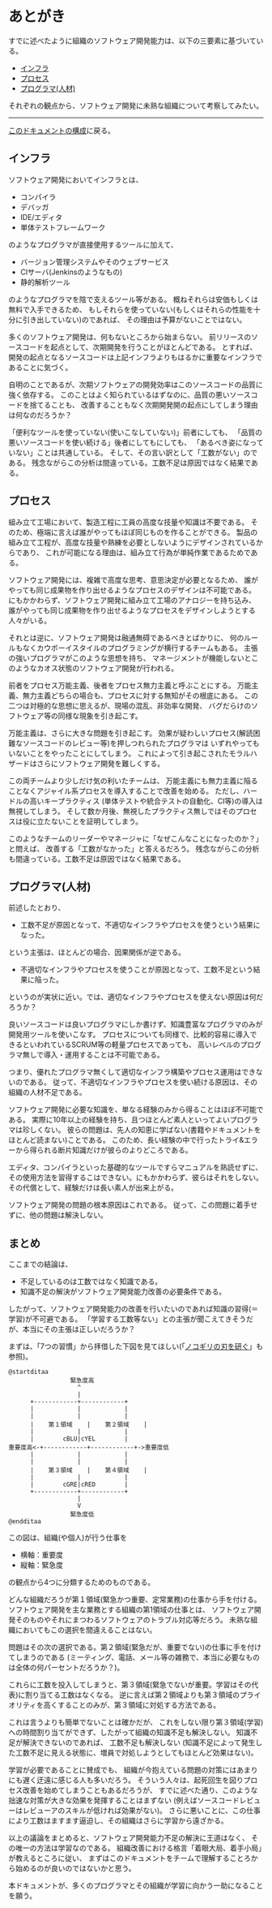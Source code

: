 <!-- ./md/afterword.md -->
# あとがき <a id="SS_23"></a>

すでに述べたように組織のソフトウェア開発能力は、以下の三要素に基づいている。

* [インフラ](afterword.md#SS_23_1)
* [プロセス](afterword.md#SS_23_2)
* [プログラマ(人材)](afterword.md#SS_23_3)

それぞれの観点から、ソフトウェア開発に未熟な組織について考察してみたい。

___

[このドキュメントの構成](introduction.md#SS_1_7)に戻る。  

## インフラ <a id="SS_23_1"></a>

ソフトウェア開発においてインフラとは、

* コンパイラ
* デバッガ
* IDE/エディタ
* 単体テストフレームワーク

のようなプログラマが直接使用するツールに加えて、

* バージョン管理システムやそのウェブサービス
* CIサーバ(Jenkinsのようなもの)
* 静的解析ツール

のようなプログラマを陰で支えるツール等がある。
概ねそれらは安価もしくは無料で入手できるため、
もしそれらを使っていない(もしくはそれらの性能を十分に引き出していない)のであれば、
その理由は予算がないことではない。

多くのソフトウェア開発は、何もないところから始まらない。
前リリースのソースコードを起点として、次期開発を行うことがほとんどである。
とすれば、 開発の起点となるソースコードは上記インフラよりもはるかに重要なインフラであることに気づく。

自明のことであるが、次期ソフトウェアの開発効率はこのソースコードの品質に強く依存する。
このことはよく知られているはずなのに、品質の悪いソースコードを捨てることも、
改善することもなく次期開発開の起点にしてしまう理由は何なのだろうか？  

「便利なツールを使っていない(使いこなしていない)」前者にしても、
「品質の悪いソースコードを使い続ける」後者にしてもにしても、
「あるべき姿になっていない」ことは共通している。
そして、その言い訳として「工数がない」のである。
残念ながらこの分析は間違っている。工数不足は原因ではなく結果である。

## プロセス <a id="SS_23_2"></a>

組み立て工場において、製造工程に工員の高度な技量や知識は不要である。
そのため、極端に言えば誰がやってもほぼ同じものを作ることができる。
製品の組み立て工程が、高度な技量や熟練を必要としないようにデザインされているからであり、
これが可能になる理由は、組み立て行為が単純作業であるためである。

ソフトウェア開発には、複雑で高度な思考、意思決定が必要となるため、
誰がやっても同じ成果物を作り出せるようなプロセスのデザインは不可能である。
にもかかわらず、ソフトウェア開発に組み立て工場のアナロジーを持ち込み、
誰がやっても同じ成果物を作り出せるようなプロセスをデザインしようとする人々がいる。

それとは逆に、ソフトウェア開発は融通無碍であるべきとばかりに、
何のルールもなくカウボーイスタイルのプログラミングが横行するチームもある。
主張の強いプログラマがこのような思想を持ち、
マネージメントが機能しないとこのようなカオス状態のソフトウェア開発が行われる。

前者をプロセス万能主義、後者をプロセス無力主義と呼ぶことにする。
万能主義、無力主義どちらの場合も、プロセスに対する無知がその根底にある。
この二つは対極的な思想に思えるが、現場の混乱、非効率な開発、
バグだらけのソフトウェア等の同様な現象を引き起こす。

万能主義は、さらに大きな問題を引き起こす。
効果が疑わしいプロセス(解読困難なソースコードのレビュー等)を押しつれられたプログラマは
いずれやってもいないことをやったことにしてしまう。
これによって引き起こされたモラルハザードはさらにソフトウェア開発を難しくする。

この両チームより少しだけ気の利いたチームは、
万能主義にも無力主義に陥ることなくアジャイル系プロセスを導入することで改善を始める。
ただし、ハードルの高いキープラクティス
(単体テストや統合テストの自動化、CI等)の導入は無視してしまう。
そして数か月後、無視したプラクティス無しではそのプロセスは役に立たないことを証明してしまう。

このようなチームのリーダーやマネージャに「なぜこんなことになったのか？」と問えば、
改善する「工数がなかった」と答えるだろう。
残念ながらこの分析も間違っている。工数不足は原因ではなく結果である。

## プログラマ(人材) <a id="SS_23_3"></a>

前述したとおり、

* 工数不足が原因となって、不適切なインフラやプロセスを使うという結果になった。

という主張は、ほとんどの場合、因果関係が逆である。

* 不適切なインフラやプロセスを使うことが原因となって、工数不足という結果に陥った。

というのが実状に近い。では、適切なインフラやプロセスを使えない原因は何だろうか？

良いソースコードは良いプログラマにしか書けず、知識豊富なプログラマのみが開発用ツールを使いこなす。
プロセスについても同様で、比較的容易に導入できるといわれているSCRUM等の軽量プロセスであっても、
高いレベルのプログラマ無しで導入・運用することは不可能である。

つまり、優れたプログラマ無くして適切なインフラ構築やプロセス運用はできないのである。
従って、不適切なインフラやプロセスを使い続ける原因は、その組織の人材不足である。

ソフトウェア開発に必要な知識を、単なる経験のみから得ることはほぼ不可能である。
実際に10年以上の経験を持ち、且つほとんど素人といってよいプログラマは珍しくない。
彼らの問題は、先人の知恵に学ばない(書籍やドキュメントをほとんど読まない)ことである。
このため、長い経験の中で行ったトライ&エラーから得られる断片知識だけが彼らのよりどころである。

エディタ、コンパイラといった基礎的なツールですらマニュアルを熟読せずに、
その使用方法を習得するこはできない。にもかかわらず、彼らはそれをしない。
その代償として、経験だけは長い素人が出来上がる。

ソフトウェア開発の問題の根本原因はこれである。
従って、この問題に着手せずに、他の問題は解決しない。

## まとめ <a id="SS_23_4"></a>

ここまでの結論は、

* 不足しているのは工数ではなく知識である。
* 知識不足の解決がソフトウェア開発能力改善の必要条件である。

したがって、ソフトウェア開発能力の改善を行いたいのであれば知識の習得(＝学習)が不可避である。
「学習する工数等ない」との主張が聞こえてきそうだが、本当にその主張は正しいだろうか？

まずは、「7つの習慣」から拝借した下図を見てほしい(「[ノコギリの刃を研ぐ](software_practice.md#SS_2_6)」も参照)。

```plant_uml/7_habits.pu
@startditaa
                 緊急度高
                   ^
                   |
      +------------+------------+          
      |            |            |
      |            |            |
      |    第１領域    |    第２領域    | 
      |            |            |
      |        cBLU|cYEL        |
重要度高<-+------------+------------+->重要度低
      |            |            |
      |            |            |
      |    第３領域    |    第４領域    | 
      |            |            |
      |        cGRE|cRED        |
      +------------+------------+
                   |
                   V
                 緊急度低
@endditaa
```

この図は、組織(や個人)が行う仕事を

* 横軸：重要度
* 縦軸：緊急度

の観点から4つに分類するためのものである。

どんな組織だろうが第１領域(緊急かつ重要、定常業務)の仕事から手を付ける。
ソフトウェア開発を主な業務とする組織の第1領域の仕事とは、
ソフトウェア開発そのものやそれにまつわるソフトウェアのトラブル対応等だろう。
未熟な組織においてもこの選択を間違えることはない。

問題はその次の選択である。第２領域(緊急だが、重要でない)の仕事に手を付けてしまうのである
(ミーティング、電話、メール等の雑務で、本当に必要なものは全体の何パーセントだろうか？)。

これらに工数を投入してしまうと、第３領域(緊急でないが重要。学習はその代表)に割り当てる工数はなくなる。
逆に言えば第２領域よりも第３領域のプライオリティを高くすることのみが、第３領域に対処する方法である。

これは言うよりも簡単でないことは確かだが、
これをしない限り第３領域(学習)への時間割り当てができず、したがって組織の知識不足も解決しない。
知識不足が解決できないのであれば、 工数不足も解決しない
(知識不足によって発生した工数不足に見える状態に、増員で対処しようとしてもほとんど効果はない)。

学習が必要であることに賛成でも、
組織が今抱えている問題の対策にはあまりにも遅く迂遠に感じる人も多いだろう。
そういう人々は、起死回生を図りプロセス改善を始めてしまうこともあるだろうが、
すでに述べた通り、このような拙速な対策が大きな効果を発揮することはまずない
(例えばソースコードレビューはレビューアのスキルが低ければ効果がない)。
さらに悪いことに、この仕事により工数はますます逼迫し、その組織はさらに学習から遠ざかる。

以上の議論をまとめると、ソフトウェア開発能力不足の解決に王道はなく、
その唯一の方法は学習なのである。
組織改善における格言「着眼大局、着手小局」が教えるところに従い、
まずはこのドキュメントをチームで理解することろから始めるのが良いのではないかと思う。

本ドキュメントが、多くのプログラマとその組織が学習に向かう一助になることを願う。



